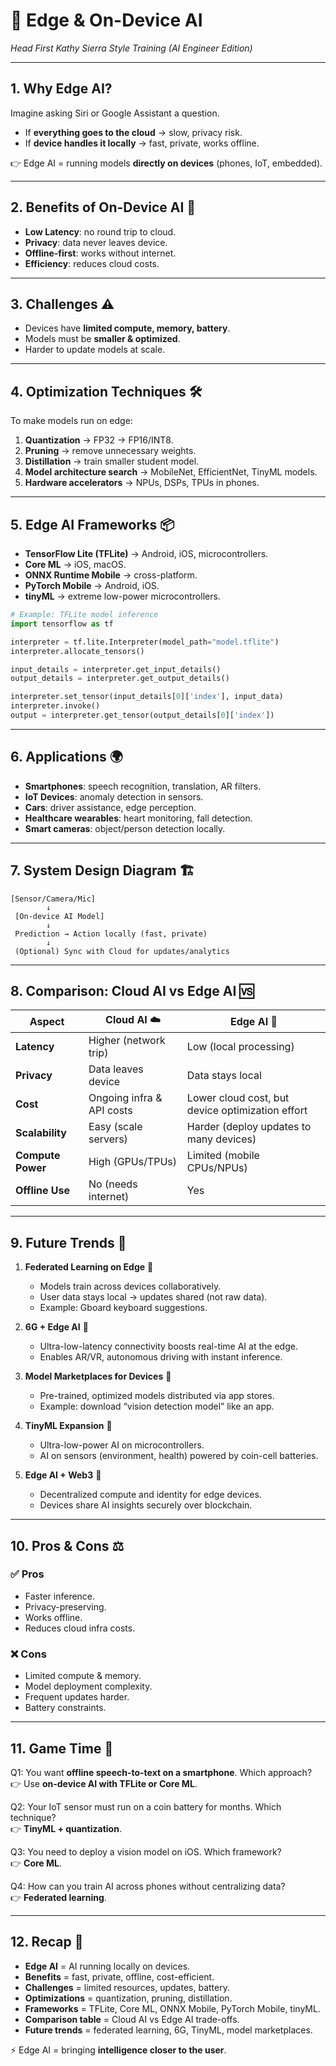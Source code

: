 # 📱 Edge & On-Device AI  
*Head First Kathy Sierra Style Training (AI Engineer Edition)*  

---  

## 1. Why Edge AI?  

Imagine asking Siri or Google Assistant a question.  
- If **everything goes to the cloud** → slow, privacy risk.  
- If **device handles it locally** → fast, private, works offline.  

👉 Edge AI = running models **directly on devices** (phones, IoT, embedded).  

---  

## 2. Benefits of On-Device AI 🚀  

- **Low Latency**: no round trip to cloud.  
- **Privacy**: data never leaves device.  
- **Offline-first**: works without internet.  
- **Efficiency**: reduces cloud costs.  

---  

## 3. Challenges ⚠️  

- Devices have **limited compute, memory, battery**.  
- Models must be **smaller & optimized**.  
- Harder to update models at scale.  

---  

## 4. Optimization Techniques 🛠️  

To make models run on edge:  

1. **Quantization** → FP32 → FP16/INT8.  
2. **Pruning** → remove unnecessary weights.  
3. **Distillation** → train smaller student model.  
4. **Model architecture search** → MobileNet, EfficientNet, TinyML models.  
5. **Hardware accelerators** → NPUs, DSPs, TPUs in phones.  

---  

## 5. Edge AI Frameworks 📦  

- **TensorFlow Lite (TFLite)** → Android, iOS, microcontrollers.  
- **Core ML** → iOS, macOS.  
- **ONNX Runtime Mobile** → cross-platform.  
- **PyTorch Mobile** → Android, iOS.  
- **tinyML** → extreme low-power microcontrollers.  

```python
# Example: TFLite model inference
import tensorflow as tf

interpreter = tf.lite.Interpreter(model_path="model.tflite")
interpreter.allocate_tensors()

input_details = interpreter.get_input_details()
output_details = interpreter.get_output_details()

interpreter.set_tensor(input_details[0]['index'], input_data)
interpreter.invoke()
output = interpreter.get_tensor(output_details[0]['index'])
```  

---  

## 6. Applications 🌍  

- **Smartphones**: speech recognition, translation, AR filters.  
- **IoT Devices**: anomaly detection in sensors.  
- **Cars**: driver assistance, edge perception.  
- **Healthcare wearables**: heart monitoring, fall detection.  
- **Smart cameras**: object/person detection locally.  

---  

## 7. System Design Diagram 🏗️  

```
[Sensor/Camera/Mic]  
        ↓  
 [On-device AI Model]  
        ↓  
 Prediction → Action locally (fast, private)  
        ↓  
 (Optional) Sync with Cloud for updates/analytics  
```  

---  

## 8. Comparison: Cloud AI vs Edge AI 🆚  

| Aspect            | Cloud AI ☁️ | Edge AI 📱 |  
|-------------------|-------------|------------|  
| **Latency**       | Higher (network trip) | Low (local processing) |  
| **Privacy**       | Data leaves device | Data stays local |  
| **Cost**          | Ongoing infra & API costs | Lower cloud cost, but device optimization effort |  
| **Scalability**   | Easy (scale servers) | Harder (deploy updates to many devices) |  
| **Compute Power** | High (GPUs/TPUs) | Limited (mobile CPUs/NPUs) |  
| **Offline Use**   | No (needs internet) | Yes |  

---  

## 9. Future Trends 🔮  

1. **Federated Learning on Edge** 🤝  
   - Models train across devices collaboratively.  
   - User data stays local → updates shared (not raw data).  
   - Example: Gboard keyboard suggestions.  

2. **6G + Edge AI** 📡  
   - Ultra-low-latency connectivity boosts real-time AI at the edge.  
   - Enables AR/VR, autonomous driving with instant inference.  

3. **Model Marketplaces for Devices** 🛒  
   - Pre-trained, optimized models distributed via app stores.  
   - Example: download “vision detection model” like an app.  

4. **TinyML Expansion** 🔋  
   - Ultra-low-power AI on microcontrollers.  
   - AI on sensors (environment, health) powered by coin-cell batteries.  

5. **Edge AI + Web3** 🔗  
   - Decentralized compute and identity for edge devices.  
   - Devices share AI insights securely over blockchain.  

---  

## 10. Pros & Cons ⚖️  

### ✅ Pros  
- Faster inference.  
- Privacy-preserving.  
- Works offline.  
- Reduces cloud infra costs.  

### ❌ Cons  
- Limited compute & memory.  
- Model deployment complexity.  
- Frequent updates harder.  
- Battery constraints.  

---  

## 11. Game Time 🎲  

Q1: You want **offline speech-to-text on a smartphone**. Which approach?  
👉 Use **on-device AI with TFLite or Core ML**.  

Q2: Your IoT sensor must run on a coin battery for months. Which technique?  
👉 **TinyML + quantization**.  

Q3: You need to deploy a vision model on iOS. Which framework?  
👉 **Core ML**.  

Q4: How can you train AI across phones without centralizing data?  
👉 **Federated learning**.  

---  

## 12. Recap 🎉  

- **Edge AI** = AI running locally on devices.  
- **Benefits** = fast, private, offline, cost-efficient.  
- **Challenges** = limited resources, updates, battery.  
- **Optimizations** = quantization, pruning, distillation.  
- **Frameworks** = TFLite, Core ML, ONNX Mobile, PyTorch Mobile, tinyML.  
- **Comparison table** = Cloud AI vs Edge AI trade-offs.  
- **Future trends** = federated learning, 6G, TinyML, model marketplaces.  

⚡ Edge AI = bringing **intelligence closer to the user**.  
